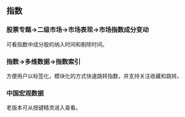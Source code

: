 ## 指数

### 股票专题->二级市场->市场表现->市场指数成分变动
可看指数中成分股的纳入时间和剔除时间。

### 指数->多维数据->指数索引
方便用户以标签化，模块化的方式快速跳转指数，并支持关注收藏和跳转。

### 中国宏观数据
老版本可从按键精灵进入查看。

